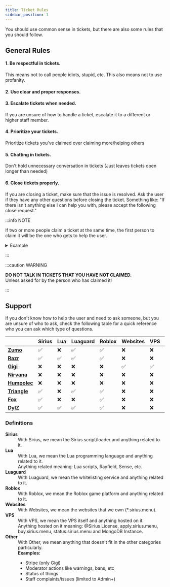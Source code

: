 ```yaml
---
title: Ticket Rules
sidebar_position: 1
---
```


You should use common sense in tickets, but there are also some rules that you should follow.

## General Rules

#### 1. Be respectful in tickets.

This means not to call people idiots, stupid, etc.
This also means not to use profanity.

#### 2. Use clear and proper responses.

#### 3. Escalate tickets when needed.

If you are unsure of how to handle a ticket, escalate it to a different or higher staff member.

#### 4. Prioritize your tickets.

Prioritize tickets you've claimed over claiming more/helping others

#### 5. Chatting in tickets.

Don't hold unnecessary conversation in tickets (Just leaves tickets open longer than needed)

#### 6. Close tickets properly.

If you are closing a ticket, make sure that the issue is resolved.
Ask the user if they have any other questions before closing the ticket.
Something like: "If there isn't anything else I can help you with, please accept the following close request."

:::info NOTE

If two or more people claim a ticket at the same time, the first person to claim it will be the one who gets to help the user.

<details>
  <summary>Example</summary>
  For example, in this scenario, <u>Mojang Official Support</u> will be the one to help the user:
  <img src="/img/staff/ticket-claiming.png" alt="Ticket Claiming" loading="lazy" />
</details>

:::

:::caution WARNING

**DO NOT TALK IN TICKETS THAT YOU HAVE NOT CLAIMED.**  
Unless asked for by the person who has claimed it!

:::

## Support

If you don't know how to help the user and need to ask someone, but you are unsure of who to ask, check the following table for a quick reference who you can ask which type of questions.

<!-- Gigi 389759544776982528-> Websites, VPS, Other -->
<!-- Razr 1100862906486227044-> Sirius, Lua, Luaguard, Roblox, Other  -->
<!-- Zumo 440599126401613865-> All but web, vps and lua -->
<!-- humpolec 402091227933179904 -> Other -->
<!-- Triangle 670545925898502157-> Sirius, Roblox, Other, Luaguard-->
<!-- DylZ 305405455679750155 -> All but web and vps -->
<!-- Fox 618782669723009027 -> sirius, roblox, other -->
<!-- Nirvana 771036216128307240 -> Other -->

|                                                              | Sirius             | Lua                | Luaguard           | Roblox             | Websites           | VPS                | Other              |
| :----------------------------------------------------------- | :----------------- | :----------------- | :----------------- | :----------------- | :----------------- | :----------------- | :----------------- |
| [**Zumo**](https://discord.com/users/440599126401613865)     | :white_check_mark: | :x:                | :white_check_mark: | :white_check_mark: | :x:                | :x:                | :white_check_mark: |
| [**Razr**](https://discord.com/users/1100862906486227044)    | :white_check_mark: | :white_check_mark: | :white_check_mark: | :white_check_mark: | :x:                | :x:                | :white_check_mark: |
| [**Gigi**](https://discord.com/users/389759544776982528)     | :x:                | :x:                | :x:                | :x:                | :white_check_mark: | :white_check_mark: | :white_check_mark: |
| [**Nirvana**](https://discord.com/users/771036216128307240)  | :x:                | :x:                | :x:                | :x:                | :x:                | :x:                | :white_check_mark: |
| [**Humpolec**](https://discord.com/users/402091227933179904) | :x:                | :x:                | :x:                | :x:                | :x:                | :x:                | :white_check_mark: |
| [**Triangle**](https://discord.com/users/670545925898502157) | :white_check_mark: | :x:                | :white_check_mark: | :white_check_mark: | :x:                | :x:                | :white_check_mark: |
| [**Fox**](https://discord.com/users/618782669723009027)      | :white_check_mark: | :x:                | :x:                | :white_check_mark: | :x:                | :x:                | :white_check_mark: |
| [**DylZ**](https://discord.com/users/305405455679750155)     | :white_check_mark: | :white_check_mark: | :white_check_mark: | :white_check_mark: | :x:                | :x:                | :white_check_mark: |

### Definitions

<dl>
  <dt><b>Sirius</b></dt>
  <dd>With Sirius, we mean the Sirius script/loader and anything related to it.</dd>
  <dt><b>Lua</b></dt>
  <dd>With Lua, we mean the Lua programming language and anything related to it.</dd>
  <dd>Anything related meaning: Lua scripts, Rayfield, Sense, etc.</dd>
  <dt><b>Luaguard</b></dt>
  <dd>With Luaguard, we mean the whitelisting service and anything related to it.</dd>
  <dt><b>Roblox</b></dt>
  <dd>With Roblox, we mean the Roblox game platform and anything related to it.</dd>
  <dt><b>Websites</b></dt>
  <dd>With Websites, we mean the websites that we own (*.sirius.menu).</dd>
  <dt><b>VPS</b></dt>
  <dd>With VPS, we mean the VPS itself and anything hosted on it.</dd>
  <dd>Anything hosted on it meaning: @Sirius License, apply.sirius.menu, buy.sirius.menu, status.sirius.menu and MongoDB Instance.</dd>
  <dt><b>Other</b></dt>
  <dd>With Other, we mean anything that doesn't fit in the other categories particularly.</dd>
  <dd>
    <b>Examples:</b>
    <ul>
      <li>Stripe (only Gigi)</li>
      <li>Moderator actions like warnings, bans, etc</li>
      <li>Status of things</li>
      <li>Staff complaints/issues (limited to Admin+)</li>
    </ul>
  </dd>
</dl>
